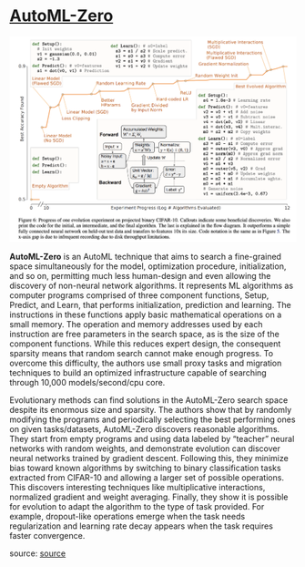 # [AutoML-Zero](https://paperswithcode.com/method/automl-zero)
![](./img/Screen_Shot_2020-07-10_at_10.12.15_PM_BTi8vCA.png)

**AutoML-Zero** is an AutoML technique that aims to search a fine-grained space simultaneously for the model, optimization procedure, initialization, and so on, permitting much less human-design and even allowing the discovery of non-neural network algorithms. It represents ML algorithms as computer programs comprised of three component functions, Setup, Predict, and Learn, that performs initialization, prediction and learning. The instructions in these functions apply basic mathematical operations on a small memory. The operation and memory addresses used by each instruction are free parameters in the search space, as is the size of the component functions. While this reduces expert design, the consequent sparsity means that random search cannot make enough progress. To overcome this difficulty, the authors use small proxy tasks and migration techniques to build an optimized infrastructure capable of searching through 10,000 models/second/cpu core.

Evolutionary methods can find solutions in the AutoML-Zero search space despite its enormous
size and sparsity. The authors show that by randomly modifying the programs and periodically selecting the best performing ones on given tasks/datasets, AutoML-Zero discovers reasonable algorithms. They start from empty programs and using data labeled by “teacher” neural networks with random weights, and demonstrate  evolution can discover neural networks trained by gradient descent. Following this, they minimize bias toward known algorithms by switching to binary classification tasks extracted from CIFAR-10 and allowing a larger set of possible operations. This discovers interesting techniques like multiplicative interactions, normalized gradient and weight averaging. Finally, they show it is possible for evolution to adapt the algorithm to the type of task provided. For example, dropout-like operations emerge when the task needs regularization and learning rate decay appears when the task requires faster convergence.

source: [source](https://arxiv.org/abs/2003.03384v2)
